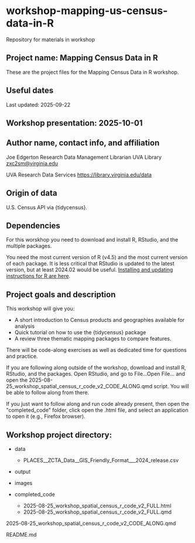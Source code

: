 # workshop-mapping-us-census-data-in-R
Repository for materials in workshop 

## Project name: Mapping Census Data in R
These are the project files for the Mapping Census Data in R workshop.

## Useful dates
Last updated: 2025-09-22

## Workshop presentation: 2025-10-01

## Author name, contact info, and affiliation
Joe Edgerton
Research Data Management Librarian
UVA Library
zxc2sm@virginia.edu

UVA Research Data Services
https://library.virginia.edu/data

## Origin of data
U.S. Census API via {tidycensus}.

## Dependencies
For this worskhop you need to download and install R, RStudio, and the multiple packages.

You need the most current version of R (v4.5) and the most current version of each package. It is less critical that RStudio is updated to the latest version, but at least 2024.02 would be useful. [Installing and updating instructions for R are here](https://uvastatlab.github.io/install_r/).

## Project goals and description
This workshop will give you:
- A short introduction to Census products and geographies available for analysis
- Quick tutorial on how to use the {tidycensus} package
- A review three thematic mapping packages to compare features.

There will be code-along exercises as well as dedicated time for questions and practice.

If you are following along outside of the workshop, download and install R, RStudio, and the packages. Open RStudio, and go to File...Open File... and open the 2025-08-25_workshop_spatial_census_r_code_v2_CODE_ALONG.qmd script. You will be able to follow along from there.

If you just want to follow along and run code already present, then open the "completed_code" folder, click open the .html file, and select an application to open it (e.g., Firefox browser).

## Workshop project directory:

- data
  - PLACES__ZCTA_Data__GIS_Friendly_Format___2024_release.csv
- output

- images

- completed_code
  - 2025-08-25_workshop_spatial_census_r_code_v2_FULL.html
  - 2025-08-25_workshop_spatial_census_r_code_v2_FULL.qmd

2025-08-25_workshop_spatial_census_r_code_v2_CODE_ALONG.qmd

README.md

